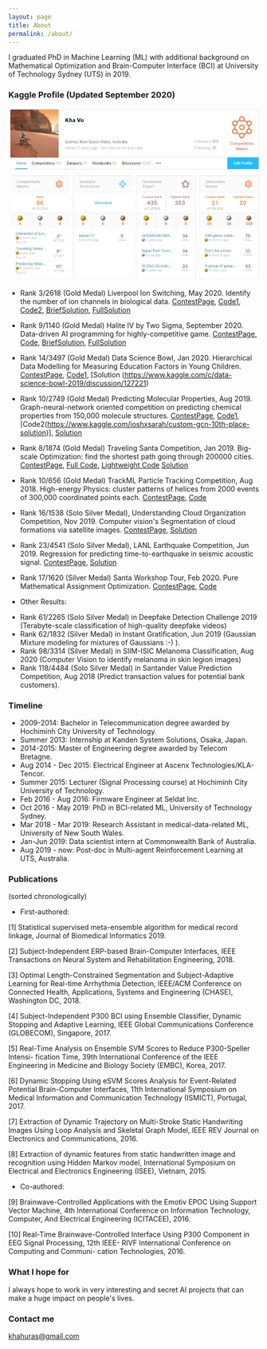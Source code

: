 ```yaml
---
layout: page
title: About
permalink: /about/
---
```


I graduated PhD in Machine Learning (ML) with additional background on Mathematical Optimization and Brain-Computer Interface (BCI) at University of Technology Sydney (UTS) in 2019. 


### Kaggle Profile (Updated September 2020)
<div class="imgcap">
<img src="/images/kaggleprofilemay20.jpg">
</div>


* Rank 3/2618 (Gold Medal) Liverpool Ion Switching, May 2020. Identify the number of ion channels in biological data.
[ContestPage](https://www.kaggle.com/c/liverpool-ion-switching/leaderboard), [Code1](https://www.kaggle.com/khahuras/1st-place-non-leak-solution), [Code2](https://github.com/GillesVandewiele/Liverpool-Ion-Switching), [BriefSolution](https://www.kaggle.com/c/liverpool-ion-switching/discussion/153734), [FullSolution](https://medium.com/@gillesvandewiele/334fab86fc85)

* Rank 9/1140 (Gold Medal) Halite IV by Two Sigma, September 2020. Data-driven AI programming for highly-competitive game.
[ContestPage](https://www.kaggle.com/c/halite/leaderboard), [Code](), [BriefSolution](), [FullSolution]()

* Rank 14/3497 (Gold Medal) Data Science Bowl, Jan 2020. Hierarchical Data Modelling for Measuring Education Factors in Young Children.
[ContestPage](https://www.kaggle.com/c/data-science-bowl-2019/leaderboard), [Code1](https://www.kaggle.com/khahuras/bowl-2201-a), [Solution (https://www.kaggle.com/c/data-science-bowl-2019/discussion/127221)

* Rank 10/2749 (Gold Medal) Predicting Molecular Properties, Aug 2019. Graph-neural-network oriented competition on predicting chemical properties from 150,000 molecule structures. 
[ContestPage](https://www.kaggle.com/c/champs-scalar-coupling/leaderboard), [Code1](https://www.kaggle.com/petersk20/schnet-10th-place-solution), [Code2(https://www.kaggle.com/joshxsarah/custom-gcn-10th-place-solution)], [Solution](https://www.kaggle.com/c/champs-scalar-coupling/discussion/106271#latest-613221)

* Rank 8/1874 (Gold Medal) Traveling Santa Competition, Jan 2019. Big-scale Optimization: find the shortest path going through 200000 cities.
[ContestPage](https://www.kaggle.com/c/traveling-santa-2018-prime-paths/overview), [Full Code](https://github.com/voanhkha/Traveling-Santa-2018-Kaggle), [Lightweight Code](https://www.kaggle.com/khahuras/super-fast-cumsum-trick-8th-place-demo-solution) [Solution](https://www.kaggle.com/c/traveling-santa-2018-prime-paths/discussion/77257#latest-459837)

* Rank 10/656 (Gold Medal) TrackML Particle Tracking Competition, Aug 2018. High-energy Physics: cluster patterns of helices from 2000 events of 300,000 coordinated points each.
[ContestPage](https://www.kaggle.com/c/trackml-particle-identification/leaderboard), [Code](https://www.kaggle.com/khahuras/0-53x-clustering-using-hough-features-basic)

* Rank 16/1538 (Solo Silver Medal), Understanding Cloud Organization Competition, Nov 2019. Computer vision's Segmentation of cloud formations via satellite images. 
[ContestPage](https://www.kaggle.com/c/understanding_cloud_organization/leaderboard), [Solution](https://www.kaggle.com/c/understanding_cloud_organization/discussion/118065#latest-680911)

* Rank 23/4541 (Solo Silver Medal), LANL Earthquake Competition, Jun 2019. Regression for predicting time-to-earthquake in seismic acoustic signal.
[ContestPage](https://www.kaggle.com/c/LANL-Earthquake-Prediction/leaderboard), [Solution](https://www.kaggle.com/c/LANL-Earthquake-Prediction/discussion/94446#latest-544510)

* Rank 17/1620 (Silver Medal) Santa Workshop Tour, Feb 2020. Pure Mathematical Assignment Optimization.
[ContestPage](https://www.kaggle.com/c/santa-workshop-tour-2019/leaderboard), [Code](https://github.com/voanhkha/Santa_Workshop_Tour_2019)

* Other Results: 
- Rank 61/2265 (Solo Silver Medal) in Deepfake Detection Challenge 2019 (Terabyte-scale classification of high-quality deepfake videos)
- Rank 62/1832 (Silver Medal) in Instant Gratification, Jun 2019 (Gaussian Mixture modeling for mixtures of Gaussians :-) ).
- Rank 98/3314 (Silver Medal) in SIIM-ISIC Melanoma Classification, Aug 2020 (Computer Vision to identify melanoma in skin legion images)
- Rank 118/4484 (Solo Silver Medal) in Santander Value Prediction Competition, Aug 2018 (Predict transaction values for potential bank customers).

### Timeline

* 2009-2014: Bachelor in Telecommunication degree awarded by Hochiminh City University of Technology.
* Summer 2013: Internship at Kanden System Solutions, Osaka, Japan.
* 2014-2015: Master of Engineering degree awarded by Telecom Bretagne.
* Aug 2014 - Dec 2015: Electrical Engineer at Ascenx Technologies/KLA-Tencor.
* Summer 2015: Lecturer (Signal Processing course) at Hochiminh City University of Technology.
* Feb 2016 - Aug 2016: Firmware Engineer at Seldat Inc.
* Oct 2016 - May 2019: PhD in BCI-related ML, University of Technology Sydney.
* Mar 2018 - Mar 2019: Research Assistant in medical-data-related ML, University of New South Wales.
* Jan-Jun 2019: Data scientist intern at Commonwealth Bank of Australia.
* Aug 2019 - now: Post-doc in Multi-agent Reinforcement Learning at UTS, Australia.

### Publications
(sorted chronologically)
* First-authored:

[1] Statistical supervised meta-ensemble algorithm for medical record linkage, Journal of Biomedical Informatics 2019.

[2] Subject-Independent ERP-based Brain-Computer Interfaces, IEEE Transactions on Neural System and Rehabilitation Engineering, 2018.

[3] Optimal Length-Constrained Segmentation and Subject-Adaptive Learning for Real-time Arrhythmia Detection, IEEE/ACM Conference on Connected Health, Applications, Systems and Engineering (CHASE), Washington DC, 2018.

[4] Subject-Independent P300 BCI using Ensemble Classifier, Dynamic Stopping and Adaptive Learning, IEEE Global Communications Conference (GLOBECOM), Singapore, 2017.

[5] Real-Time Analysis on Ensemble SVM Scores to Reduce P300-Speller Intensi- fication Time, 39th International Conference of the IEEE Engineering in Medicine and Biology Society (EMBC), Korea, 2017.

[6] Dynamic Stopping Using eSVM Scores Analysis for Event-Related Potential Brain-Computer Interfaces, 11th International Symposium on Medical Information and Communication Technology (ISMICT), Portugal, 2017.

[7] Extraction of Dynamic Trajectory on Multi-Stroke Static Handwriting Images Using Loop Analysis and Skeletal Graph Model, IEEE REV Journal on Electronics and Communications, 2016.

[8] Extraction of dynamic features from static handwritten image and recognition using Hidden Markov model, International Symposium on Electrical and Electronics Engineering (ISEE), Vietnam, 2015.

* Co-authored:

[9] Brainwave-Controlled Applications with the Emotiv EPOC Using Support Vector Machine, 4th International Conference on Information Technology, Computer, And Electrical Engineering (ICITACEE), 2016.

[10] Real-Time Brainwave-Controlled Interface Using P300 Component in EEG Signal Processing, 12th IEEE- RIVF International Conference on Computing and Communi- cation Technologies, 2016.

### What I hope for
I always hope to work in very interesting and secret AI projects that can make a huge impact on people's lives.


### Contact me

[khahuras@gmail.com](mailto:khahuras@gmail.com)
